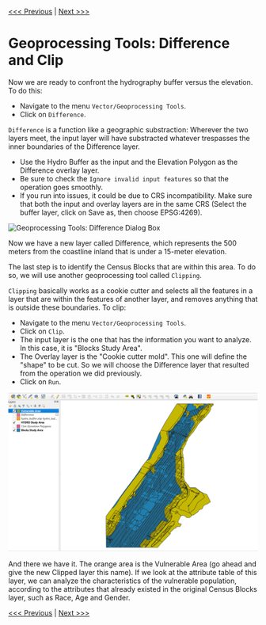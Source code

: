 [<<< Previous](11buffer.md)  | [Next >>>](15calc.md)  

# Geoprocessing Tools: Difference and Clip

Now we are ready to confront the hydrography buffer versus the elevation. To do this:

* Navigate to the menu `Vector/Geoprocessing Tools`.
* Click on `Difference`.

`Difference` is a function like a geographic substraction: Wherever the two layers meet, the input layer will have substracted whatever trespasses the inner boundaries of the Difference layer.

* Use the Hydro Buffer as the input and the Elevation Polygon as the Difference overlay layer. 
* Be sure to check the `Ignore invalid input features` so that the operation goes smoothly.
* If you run into issues, it could be due to CRS incompatibility. Make sure that both the input and overlay layers are in the same CRS (Select the buffer layer, click on Save as, then choose EPSG:4269).

![Geoprocessing Tools: Difference Dialog Box](images/differ1.png)

Now we have a new layer called Difference, which represents the 500 meters from the coastline inland that is under a 15-meter elevation.

The last step is to identify the Census Blocks that are within this area. To do so, we will use another geoprocessing tool called `Clipping`. 

`Clipping` basically works as a cookie cutter and selects all the features in a layer that are within the features of another layer, and removes anything that is outside these boundaries. To clip:

* Navigate to the menu `Vector/Geoprocessing Tools`.
* Click on `Clip`.
* The input layer is the one that has the information you want to analyze. In this case, it is "Blocks Study Area".
* The Overlay layer is the "Cookie cutter mold". This one will define the "shape" to be cut. So we will choose the Difference layer that resulted from the operation we did previously.
* Click on `Run`.

![Rough Final Result after Clipping](images/differ2.png)

And there we have it. The orange area is the Vulnerable Area (go ahead and give the new Clipped layer this name). If we look at the attribute table of this layer, we can analyze the characteristics of the vulnerable population, according to the attributes that already existed in the original Census Blocks layer, such as Race, Age and Gender.

[<<< Previous](11buffer.md)  | [Next >>>](15calc.md)  
